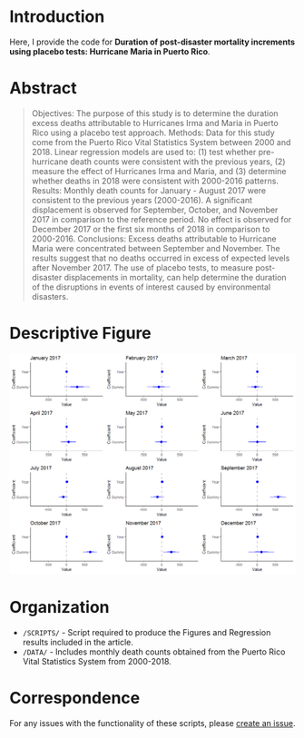 # Introduction
Here, I provide the code for **Duration of post-disaster mortality increments using placebo tests: Hurricane Maria in Puerto Rico**.

# Abstract
> Objectives: The purpose of this study is to determine the duration excess deaths attributable to Hurricanes Irma and Maria in Puerto Rico using a placebo test approach. Methods: Data for this study come from the Puerto Rico Vital Statistics System between 2000 and 2018. Linear regression models are used to: (1) test whether pre-hurricane death counts were consistent with the previous years, (2) measure the effect of Hurricanes Irma and Maria, and (3) determine whether deaths in 2018 were consistent with 2000-2016 patterns. Results: Monthly death counts for January - August 2017 were consistent to the previous years (2000-2016). A significant displacement is observed for September, October, and November 2017 in comparison to the reference period. No effect is observed for December 2017 or the first six months of 2018 in comparison to 2000-2016.
Conclusions: Excess deaths attributable to Hurricane Maria were concentrated between September and November. The results suggest that no deaths occurred in excess of expected levels after November 2017. The use of placebo tests, to measure post-disaster displacements in mortality, can help determine the duration of the disruptions in events of interest caused by environmental disasters. 

# Descriptive Figure
![**Visualization of placebo effects in Puerto Rico, 2017.**](Rplot.png "Main Figure")

# Organization 
* `/SCRIPTS/` - Script required to produce the Figures and Regression results included in the article. 
* `/DATA/` - Includes monthly death counts obtained from the Puerto Rico Vital Statistics System from 2000-2018.

# Correspondence
For any issues with the functionality of these scripts, please [create an issue](https://github.com/alexisrsantos/placebo_hurricanemaria/issues).
